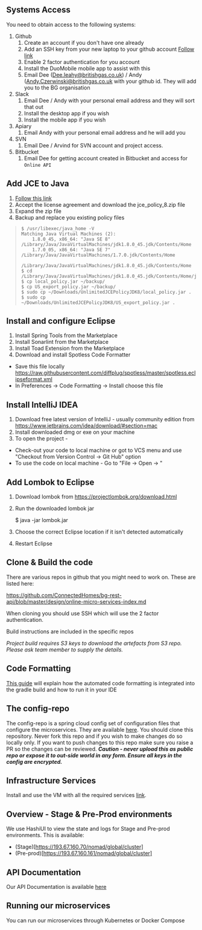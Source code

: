 ## Systems Access
You need to obtain access to the following systems:

 1. Github
    1. Create an account if you don't have one already
    1. Add an SSH key from your new laptop to your github account [Follow link](https://help.github.com/articles/generating-a-new-ssh-key-and-adding-it-to-the-ssh-agent/)
    1. Enable 2 factor authentication for you account
    1. Install the DuoMobile mobile app to assist with this
    1. Email Dee (Dee.leahy@britishgas.co.uk) / Andy (Andy.Czerwinski@britishgas.co.uk with your github id. They will add you to the BG organisation
 1. Slack
    1. Email Dee / Andy with your personal email address and they will sort that out
    1. Install the desktop app if you wish
    1. Install the mobile app if you wish
 1. Apiary
    1. Email Andy with your personal email address and he will add you
 1. SVN
    1. Email Dee / Arvind for SVN account and project access.
 1. Bitbucket
    1. Email Dee for getting account created in Bitbucket and access for `Online API`

## Add JCE to Java
 1. [Follow this link](http://www.oracle.com/technetwork/java/javase/downloads/jce8-download-2133166.html)
 1. Accept the license agreement and download the jce_policy_8.zip file
 1. Expand the zip file
 1. Backup and replace you existing policy files

>     $ /usr/libexec/java_home -V
>     Matching Java Virtual Machines (2):
>         1.8.0_45, x86_64:	"Java SE 8"	/Library/Java/JavaVirtualMachines/jdk1.8.0_45.jdk/Contents/Home
>         1.7.0_05, x86_64:	"Java SE 7"	/Library/Java/JavaVirtualMachines/1.7.0.jdk/Contents/Home
> 
>     /Library/Java/JavaVirtualMachines/jdk1.8.0_45.jdk/Contents/Home
>     $ cd /Library/Java/JavaVirtualMachines/jdk1.8.0_45.jdk/Contents/Home/jre/lib/security/
>     $ cp local_policy.jar ~/backup/
>     $ cp US_export_policy.jar ~/backup/
>     $ sudo cp ~/Downloads/UnlimitedJCEPolicyJDK8/local_policy.jar .
>     $ sudo cp ~/Downloads/UnlimitedJCEPolicyJDK8/US_export_policy.jar .
## Install and configure Eclipse
1. Install Spring Tools from the Marketplace
1. Install Sonarlint from the Marketplace
1. Install Toad Extension from the Marketplace
1. Download and install Spotless Code Formatter
  * Save this file locally https://raw.githubusercontent.com/diffplug/spotless/master/spotless.eclipseformat.xml
  * In Preferences -> Code Formatting -> Install choose this file

## Install IntelliJ IDEA
 1. Download free latest version of IntelliJ - usually community edition from https://www.jetbrains.com/idea/download/#section=mac
 2. Install downloaded dmg or exe on your machine
 3. To open the project - 
 * Check-out your code to local machine or got to VCS menu and use "Checkout from Version Control -> Git Hub" option
 * To use the code on local machine - Go to "File -> Open -> <path to your local code repo>"
    
## Add Lombok to Eclipse
 1. Download lombok from https://projectlombok.org/download.html
 1. Run the downloaded lombok jar

    $ java -jar lombok.jar
 1. Choose the correct Eclipse location if it isn't detected automatically
 1. Restart Eclipse

## Clone & Build the code
There are various repos in github that you might need to work on. These are listed here:

https://github.com/ConnectedHomes/bg-rest-api/blob/master/design/online-micro-services-index.md

When cloning you should use SSH which will use the 2 factor authentication.

Build instructions are included in the specific repos

_Project build requires S3 keys to download the artefacts from S3 repo. Please ask team member to supply the details._

## Code Formatting
[This guide](Code-Formatting) will explain how the automated code formatting is integrated into the gradle build and how to run it in your IDE

## The config-repo
The config-repo is a spring cloud config set of configuration files that configure the microservices. They are available [here](https://github.com/ConnectedHomes/bg-microservices-dev-config). You should clone this repository. Never fork this repo and if you wish to make changes do so locally only. If you want to push changes to this repo make sure you raise a PR so the changes can be reviewed.
_**Caution - never upload this as public repo or expose it to out-side world in any form. Ensure all keys in the config are encrypted.**_
 
## Infrastructure Services
Install and use the VM with all the required services [link](https://github.com/ConnectedHomes/bg-rest-api/wiki/Development-VM-setup).

## Overview - Stage & Pre-Prod environments
We use HashiUI to view the state and logs for Stage and Pre-prod environments. This is available:
* (Stage)[https://193.67.160.70/nomad/global/cluster] 
* (Pre-prod)[https://193.67.160.161/nomad/global/cluster] 

## API Documentation
Our API Documentation is available [here](https://digital1.bgdigitaltest.co.uk/api-docs/index.html)

## Running our microservices
You can run our microservices through Kubernetes or Docker Compose

